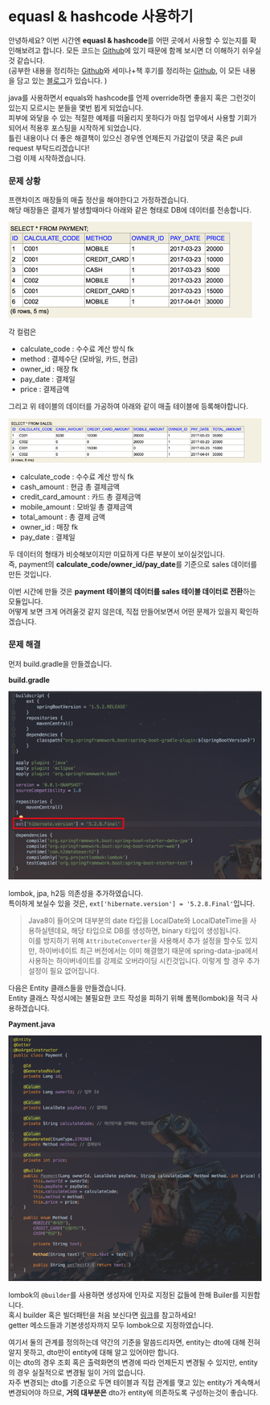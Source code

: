 # equasl & hashcode 사용하기 
안녕하세요? 이번 시간엔 **equasl & hashcode**를 어떤 곳에서 사용할 수 있는지를 확인해보려고 합니다. 모든 코드는 [Github](https://github.com/jojoldu/blog-code/tree/master/business-logic)에 있기 때문에 함께 보시면 더 이해하기 쉬우실 것 같습니다.  
(공부한 내용을 정리하는 [Github](https://github.com/jojoldu/blog-code)와 세미나+책 후기를 정리하는 [Github](https://github.com/jojoldu/review), 이 모든 내용을 담고 있는 [블로그](http://jojoldu.tistory.com/)가 있습니다. )<br/>

java를 사용하면서 equals와 hashcode를 언제 override하면 좋을지 혹은 그런것이 있는지 모르시는 분들을 몇번 뵙게 되었습니다.  
피부에 와닿을 수 있는 적절한 예제를 떠올리지 못하다가 마침 업무에서 사용할 기회가 되어서 적용후 포스팅을 시작하게 되었습니다.  
틀린 내용이나 더 좋은 해결책이 있으신 경우엔 언제든지 가감없이 댓글 혹은 pull request 부탁드리겠습니다!  
그럼 이제 시작하겠습니다.  

### 문제 상황
프랜차이즈 매장들의 매출 정산을 해야한다고 가정하겠습니다.  
해당 매장들은 결제가 발생할때마다 아래와 같은 형태로 DB에 데이터를 전송합니다.  

![payment db](./images/db_payment.png)

각 컬럼은
* calculate_code : 수수료 계산 방식 fk
* method : 결제수단 (모바일, 카드, 현금)
* owner_id : 매장 fk
* pay_date : 결제일
* price : 결제금액

그리고 위 테이블의 데이터를 가공하여 아래와 같이 매출 테이블에 등록해야합니다.  

![sales db](./images/db_sales.png)
  
* calculate_code : 수수료 계산 방식 fk
* cash_amount : 현금 총 결제금액
* credit_card_amount : 카드 총 결제금액
* mobile_amount : 모바일 총 결제금액
* total_amount : 총 결제 금액
* owner_id : 매장 fk
* pay_date : 결제일

두 데이터의 형태가 비슷해보이지만 미묘하게 다른 부분이 보이실것입니다.  
즉, payment의 **calculate_code/owner_id/pay_date**를 기준으로 sales 데이터를 만든 것입니다.  
  
이번 시간에 만들 것은 **payment 테이블의 데이터를 sales 테이블 데이터로 전환**하는 모듈입니다.  
어떻게 보면 크게 어려울것 같지 않은데, 직접 만들어보면서 어떤 문제가 있을지 확인하겠습니다.  

### 문제 해결
먼저 build.gradle을 만들겠습니다.  
  
**build.gradle**  

![build.gradle](./images/buildgradle.png)

lombok, jpa, h2등 의존성을 추가하였습니다.  
특이하게 보실수 있을 것은, ```ext['hibernate.version'] = '5.2.8.Final'```입니다.  
> Java8이 들어오며 대부분의 date 타입을 LocalDate와 LocalDateTime을 사용하실텐데요, 해당 타입으로 DB를 생성하면, binary 타입이 생성됩니다.  
이를 방지하기 위해 ```AttributeConverter```을 사용해서 추가 설정을 할수도 있지만, 하이버네이트 최근 버전에서는 이미 해결했기 때문에 spring-data-jpa에서 사용하는 하이버네이트를 강제로 오버라이딩 시킨것입니다. 이렇게 할 경우 추가 설정이 필요 없어집니다.  
  
다음은 Entity 클래스들을 만들겠습니다.  
Entity 클래스 작성시에는 불필요한 코드 작성을 피하기 위해 롬복(lombok)을 적극 사용하겠습니다.  

**Payment.java**  

![Payment](./images/Payment.png)   

lombok의 ```@builder```를 사용하면 생성자에 인자로 지정된 값들에 한해 Builer를 지원합니다.  
혹시 builder 혹은 빌더패턴을 처음 보신다면 [링크](http://seotory.tistory.com/29)를 참고하세요!  
getter 메소드들과 기본생성자까지 모두 lombok으로 지정하였습니다.  


여기서 둘의 관계를 정의하는데 약간의 기준을 말씀드리자면, entity는 dto에 대해 전혀 알지 못하고, dto만이 entity에 대해 알고 있어야만 합니다.  
이는 dto의 경우 조회 혹은 출력화면의 변경에 따라 언제든지 변경될 수 있지만, entity의 경우 실질적으로 변경될 일이 거의 없습니다.  
자주 변경되는 dto를 기준으로 두면 테이블과 직접 관계를 맺고 있는 entity가 계속해서 변경되어야 하므로, **거의 대부분은** dto가 entity에 의존하도록 구성하는것이 좋습니다.  
 